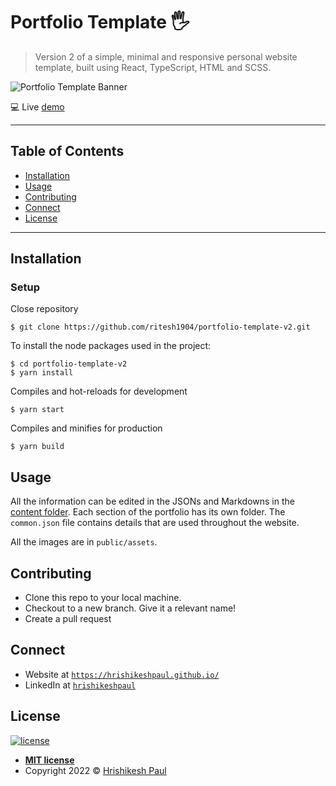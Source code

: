 # Portfolio Template 🖐
> Version 2 of a simple, minimal and responsive personal website template, built using React, TypeScript, HTML and SCSS.

![Portfolio Template Banner](public/assets/readme/banner.png)

💻  Live [demo](https://hpaul-v2.web.app/)

---

## Table of Contents

- [Installation](#installation)
- [Usage](#usage)
- [Contributing](#contributing)
- [Connect](#connect)
- [License](#license)

---

## Installation

### Setup 

Close repository

```shell
$ git clone https://github.com/ritesh1904/portfolio-template-v2.git
```

To install the node packages used in the project:

```shell
$ cd portfolio-template-v2
$ yarn install
```

Compiles and hot-reloads for development

```shell
$ yarn start
```

Compiles and minifies for production
```shell
$ yarn build
```

## Usage

All the information can be edited in the JSONs and Markdowns in the [content folder](https://github.com/hrishikeshpaul/portfolio-template-v2/tree/main/src/content). Each section of the portfolio has its own folder. The `common.json` file contains details that are used throughout the website. 

All the images are in `public/assets`.

## Contributing 

- Clone this repo to your local machine.
- Checkout to a new branch. Give it a relevant name!
- Create a pull request

## Connect

- Website at <a href="https://hrishikeshpaul.github.io/" target="_blank">`https://hrishikeshpaul.github.io/`</a>
- LinkedIn at <a href="https://www.linkedin.com/in/hrishikeshpaul/" target="_blank">`hrishikeshpaul`</a>

## License

[![license](https://img.shields.io/github/license/hrishikeshpaul/portfolio-template?style=flat&logo=appveyor)](https://github.com/hrishikeshpaul/portfolio-template-v2/blob/master/LICENSE) 

- **[MIT license](http://opensource.org/licenses/mit-license.php)**
- Copyright 2022 © <a href="https://hrishikeshpaul.github.io/" target="_blank">Hrishikesh Paul</a>